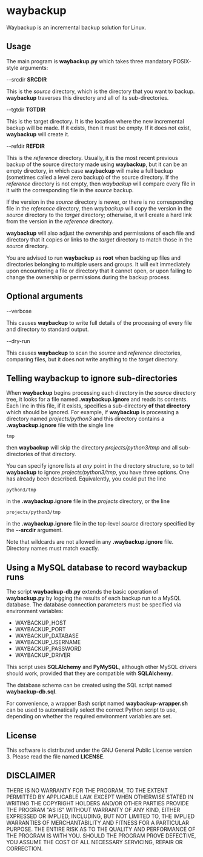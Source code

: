 # waybackup

Waybackup is an incremental backup solution for Linux.

## Usage

The main program is **waybackup.py** which takes three mandatory POSIX-style arguments:

--srcdir **SRCDIR**

This is the *source* directory, which is the directory that you want to
backup.  **waybackup** traverses this directory and all of its sub-directories.

--tgtdir **TGTDIR**

This is the target directory. It is the location where the new incremental backup
will be made. If it exists, then it must be empty. If it does not exist, **waybackup**
will create it.

--refdir **REFDIR**

This is the *reference* directory. Usually, it is the most recent previous backup
of the source directory made using **waybackup**, but it can be an empty directory,
in which case **waybackup** will make a full backup (sometimes called a level zero
backup) of the source directory. If the *reference* directory is not empty, then
*waybackup* will compare every file in it with the corresponding file in the *source*
backup.

If the version in the *source* directory is newer, or there is no corresponding
file in the *reference* directory, then *waybackup* will copy the version in the
*source* directory to the *target* directory; otherwise, it will create a hard link
from the version in the *reference* directory.

**waybackup** will also adjust the ownership and permissions of each file and directory
that it copies or links to the *target* directory to match those in the *source* directory.

You are advised to run **waybackup** as **root** when backing up files and directories
belonging to multiple users and groups. It will exit immediately upon encountering a
file or directory that it cannot open, or upon failing to change the ownership or
permissions during the backup process.

## Optional arguments

--verbose

This causes **waybackup** to write full details of the processing of every file and
directory to standard output.

--dry-run

This causes **waybackup** to scan the *source* and *reference* directories, comparing
files, but it does not write anything to the *target* directory.

## Telling waybackup to ignore sub-directories

When **waybackup** begins processing each directory in the *source* directory tree, it
looks for a file named **.waybackup.ignore** and reads its contents. Each line in this
file, if it exists, specifies a sub-directory **of that directory** which should be ignored.
For example, if **waybackup** is processing a directory named *projects/python3* and this
directory contains a **.waybackup.ignore** file with the single line

`tmp`

then **waybackup** will skip the directory *projects/python3/tmp* and all sub-directories
of that directory.

You can specify ignore lists at *any* point in the directory structure, so to tell
**waybackup** to ignore *projects/python3/tmp*, you have three options. One has already
been described. Equivalently, you could put the line

`python3/tmp`

in the **.waybackup.ignore** file in the *projects* directory, or the line

`projects/python3/tmp`

in the **.waybackup.ignore** file in the top-level *source* directory specified by the
**--srcdir** argument.

Note that wildcards are not allowed in any **.waybackup.ignore** file. Directory names must
match exactly.

## Using a MySQL database to record waybackup runs

The script **waybackup-db.py** extends the basic operation of **waybackup.py** by
logging the results of each backup run to a MySQL database. The database connection
parameters must be specified via environment variables:

- WAYBACKUP_HOST
- WAYBACKUP_PORT
- WAYBACKUP_DATABASE
- WAYBACKUP_USERNAME
- WAYBACKUP_PASSWORD
- WAYBACKUP_DRIVER

This script uses **SQLAlchemy** and **PyMySQL**, although other MySQL drivers should
work, provided that they are compatible with **SQLAlchemy**.

The database schema can be created using the SQL script named **waybackup-db.sql**.

For convenience, a wrapper Bash script named **waybackup-wrapper.sh** can be used to
automatically select the correct Python script to use, depending on whether the required
environment variables are set.

## License

This software is distributed under the GNU General Public License version 3. Please
read the file named **LICENSE**.

## DISCLAIMER

THERE IS NO WARRANTY FOR THE PROGRAM, TO THE EXTENT PERMITTED BY
APPLICABLE LAW.  EXCEPT WHEN OTHERWISE STATED IN WRITING THE COPYRIGHT
HOLDERS AND/OR OTHER PARTIES PROVIDE THE PROGRAM "AS IS" WITHOUT WARRANTY
OF ANY KIND, EITHER EXPRESSED OR IMPLIED, INCLUDING, BUT NOT LIMITED TO,
THE IMPLIED WARRANTIES OF MERCHANTABILITY AND FITNESS FOR A PARTICULAR
PURPOSE.  THE ENTIRE RISK AS TO THE QUALITY AND PERFORMANCE OF THE PROGRAM
IS WITH YOU.  SHOULD THE PROGRAM PROVE DEFECTIVE, YOU ASSUME THE COST OF
ALL NECESSARY SERVICING, REPAIR OR CORRECTION.
